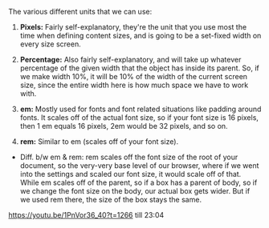 The various different units that we can use:

1. **Pixels:** Fairly self-explanatory, they're the unit that you use most the time when defining content sizes, and is 
going to be a set-fixed width on every size screen.

2. **Percentage:** Also fairly self-explanatory, and will take up whatever percentage of the given width that the object
has inside its parent. So, if we make width 10%, it will be 10% of the width of the current screen size, since the 
entire width here is how much space we have to work with.

3. **em:** Mostly used for fonts and font related situations like padding around fonts. It scales off of the actual font
size, so if your font size is 16 pixels, then 1 em equals 16 pixels, 2em would be 32 pixels, and so on.

4. **rem:** Similar to em (scales off of your font size).

- Diff. b/w em & rem: rem scales off the font size of the root of your document, so the very-very base level of our 
browser, where if we went into the settings and scaled our font size, it would scale off of that. While em scales off of
the parent, so if a box has a parent of body, so if we change the font size on the body, our actual box gets wider. But
if we used rem there, the size of the box stays the same.


https://youtu.be/1PnVor36_40?t=1266 till 23:04
